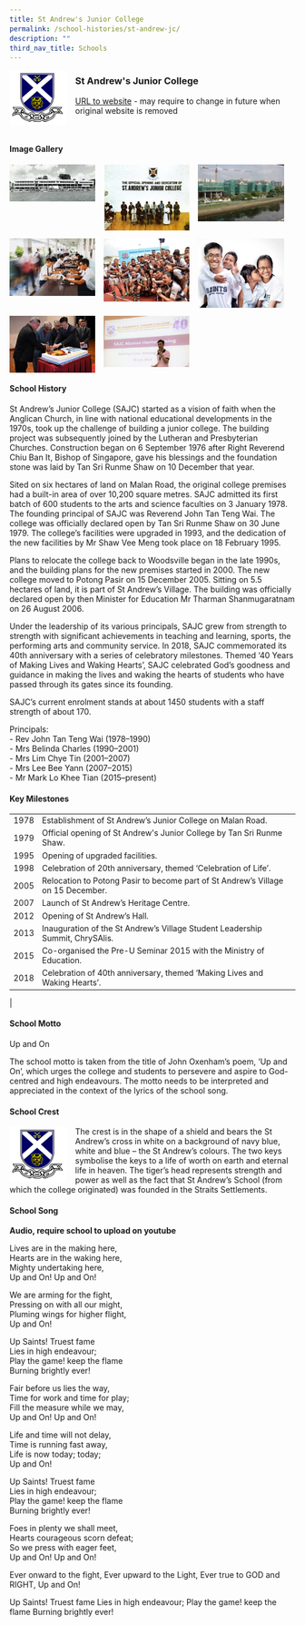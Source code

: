 ```yaml
---
title: St Andrew's Junior College
permalink: /school-histories/st-andrew-jc/
description: ""
third_nav_title: Schools
---
```

<img src="/images/standrewjc1.png" style="width:20%;margin-right:15px;" align = "left">

### **St Andrew's Junior College**
[URL to website](https://standrewsjc.moe.edu.sg/) - may require to change in future when original website is removed

<br clear="left">

#### **Image Gallery**

<p><a href="/images/standrewjc2.jpg">  
<img src="/images/standrewjc2.jpg" style="width:30%;margin-right:15px;" align = "left">
</a></p>

<p><a href="/images/standrewjc3.jpg">  
<img src="/images/standrewjc3.jpg" style="width:30%;margin-right:15px;" align = "left">
</a></p>

<p><a href="/images/standrewjc4.jpg">  
<img src="/images/standrewjc4.jpg" style="width:30%;margin-right:15px;" align = "left">
</a></p>

<br clear="left">

<p><a href="/images/standrewjc5.jpg">  
<img src="/images/standrewjc5.jpg" style="width:30%;margin-right:15px;" align = "left">
</a></p>

<p><a href="/images/standrewjc6.jpg">  
<img src="/images/standrewjc6.jpg" style="width:30%;margin-right:15px;" align = "left">
</a></p>

<p><a href="/images/standrewjc7.jpg">  
<img src="/images/standrewjc7.jpg" style="width:30%;margin-right:15px;" align = "left">
</a></p>

<br clear="left">

<p><a href="/images/standrewjc8.jpg">  
<img src="/images/standrewjc8.jpg" style="width:30%;margin-right:15px;" align = "left">
</a></p>

<p><a href="/images/standrewjc9.jpg">  
<img src="/images/standrewjc9.jpg" style="width:30%;margin-right:15px;" align = "left">
</a></p>

<br clear="left">

#### **School History**
St Andrew’s Junior College (SAJC) started as a vision of faith when the Anglican Church, in line with national educational developments in the 1970s, took up the challenge of building a junior college. The building project was subsequently joined by the Lutheran and Presbyterian Churches. Construction began on 6 September 1976 after Right Reverend Chiu Ban It, Bishop of Singapore, gave his blessings and the foundation stone was laid by Tan Sri Runme Shaw on 10 December that year.

Sited on six hectares of land on Malan Road, the original college premises had a built-in area of over 10,200 square metres. SAJC admitted its first batch of 600 students to the arts and science faculties on 3 January 1978. The founding principal of SAJC was Reverend John Tan Teng Wai. The college was officially declared open by Tan Sri Runme Shaw on 30 June 1979. The college’s facilities were upgraded in 1993, and the dedication of the new facilities by Mr Shaw Vee Meng took place on 18 February 1995.

Plans to relocate the college back to Woodsville began in the late 1990s, and the building plans for the new premises started in 2000. The new college moved to Potong Pasir on 15 December 2005. Sitting on 5.5 hectares of land, it is part of St Andrew’s Village. The building was officially declared open by then Minister for Education Mr Tharman Shanmugaratnam on 26 August 2006.

Under the leadership of its various principals, SAJC grew from strength to strength with significant achievements in teaching and learning, sports, the performing arts and community service. In 2018, SAJC commemorated its 40th anniversary with a series of celebratory milestones. Themed ‘40 Years of Making Lives and Waking Hearts’, SAJC celebrated God’s goodness and guidance in making the lives and waking the hearts of students who have passed through its gates since its founding.

SAJC’s current enrolment stands at about 1450 students with a staff strength of about 170.

Principals:<br>
\- Rev John Tan Teng Wai (1978–1990)<br>
\- Mrs Belinda Charles (1990–2001)<br>
\- Mrs Lim Chye Tin (2001–2007)<br>
\- Mrs Lee Bee Yann (2007–2015)<br>
\- Mr Mark Lo Khee Tian (2015–present)

#### **Key Milestones**

|  |  |
|:---:|---|
| 1978 | Establishment of St Andrew’s Junior College on Malan Road. |
| 1979 | Official opening of St Andrew's Junior College by Tan Sri Runme Shaw. |
| 1995 | Opening of upgraded facilities. |
| 1998 | Celebration of 20th anniversary, themed ‘Celebration of Life’. |
| 2005 | Relocation to Potong Pasir to become part of St Andrew’s Village on 15 December. |
| 2007 | Launch of St Andrew’s Heritage Centre. |
| 2012 | Opening of St Andrew’s Hall. |
| 2013 | Inauguration of the St Andrew’s Village Student Leadership Summit, ChrySAlis. |
| 2015 | Co-organised the Pre-U Seminar 2015 with the Ministry of Education. |
| 2018 | Celebration of 40th anniversary, themed ‘Making Lives and Waking Hearts’. |
|

#### **School Motto**
Up and On

The school motto is taken from the title of John Oxenham’s poem, ‘Up and On’, which urges the college and students to persevere and aspire to God-centred and high endeavours. The motto needs to be interpreted and appreciated in the context of the lyrics of the school song.

#### **School Crest**
<img src="/images/standrewjc1.png" style="width:20%;margin-right:15px;" align = "left">

The crest is in the shape of a shield and bears the St Andrew’s cross in white on a background of navy blue, white and blue – the St Andrew’s colours. The two keys symbolise the keys to a life of worth on earth and eternal life in heaven. The tiger’s head represents strength and power as well as the fact that St Andrew’s School (from which the college originated) was founded in the Straits Settlements.

#### **School Song**
**Audio, require school to upload on youtube**

Lives are in the making here,<br>
Hearts are in the waking here,<br>
Mighty undertaking here,<br>
Up and On! Up and On!

We are arming for the fight,<br>
Pressing on with all our might,<br>
Pluming wings for higher flight,<br>
Up and On!

Up Saints! Truest fame<br>
Lies in high endeavour;<br>
Play the game! keep the flame<br>
Burning brightly ever!

Fair before us lies the way,<br>
Time for work and time for play;<br>
Fill the measure while we may,<br>
Up and On! Up and On!

Life and time will not delay,<br>
Time is running fast away,<br>
Life is now today; today;<br>
Up and On!

Up Saints! Truest fame<br>
Lies in high endeavour;<br>
Play the game! keep the flame<br>
Burning brightly ever!

Foes in plenty we shall meet,<br>
Hearts courageous scorn defeat;<br>
So we press with eager feet,<br>
Up and On! Up and On!

Ever onward to the fight,
Ever upward to the Light,
Ever true to GOD and RIGHT,
Up and On!

Up Saints! Truest fame
Lies in high endeavour;
Play the game! keep the flame
Burning brightly ever!